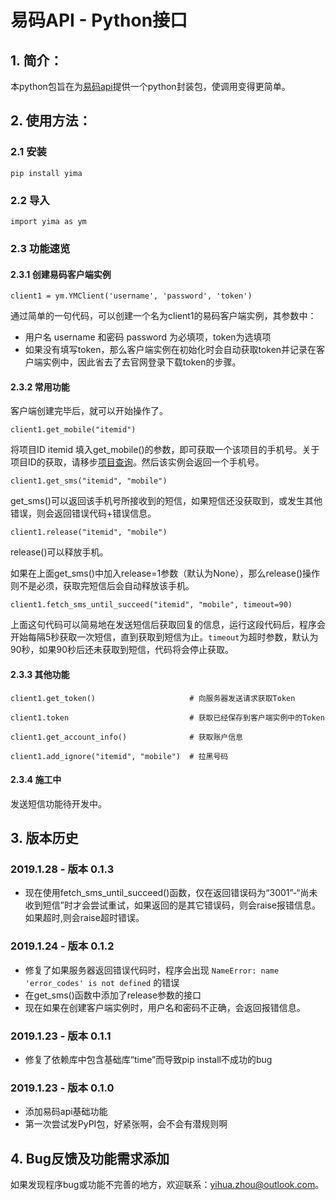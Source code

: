 # 易码API - Python接口
## 1. 简介：
本python包旨在为[易码api](http://www.51ym.me/User/apidocs.html)提供一个python封装包，使调用变得更简单。
## 2. 使用方法：
### 2.1 安装
    pip install yima
### 2.2 导入
    import yima as ym
### 2.3 功能速览
#### 2.3.1 创建易码客户端实例

    client1 = ym.YMClient('username', 'password', 'token')

通过简单的一句代码，可以创建一个名为client1的易码客户端实例，其参数中：
- 用户名 username 和密码 password 为必填项，token为选填项
- 如果没有填写token，那么客户端实例在初始化时会自动获取token并记录在客户端实例中，因此省去了去官网登录下载token的步骤。

#### 2.3.2 常用功能

客户端创建完毕后，就可以开始操作了。

    client1.get_mobile("itemid")

将项目ID itemid 填入get_mobile()的参数，即可获取一个该项目的手机号。关于项目ID的获取，请移步[项目查询](http://www.51ym.me/User/MobileItemList.aspx)。然后该实例会返回一个手机号。

    client1.get_sms("itemid", "mobile")
    
get_sms()可以返回该手机号所接收到的短信，如果短信还没获取到，或发生其他错误，则会返回错误代码+错误信息。

    client1.release("itemid", "mobile")
    
release()可以释放手机。

如果在上面get_sms()中加入release=1参数（默认为None），那么release()操作则不是必须，获取完短信后会自动释放该手机。

    client1.fetch_sms_until_succeed("itemid", "mobile", timeout=90)
    
上面这句代码可以简易地在发送短信后获取回复的信息，运行这段代码后，程序会开始每隔5秒获取一次短信，直到获取到短信为止。`timeout`为超时参数，默认为90秒，如果90秒后还未获取到短信，代码将会停止获取。

#### 2.3.3 其他功能

    client1.get_token()                     # 向服务器发送请求获取Token
    
    client1.token                           # 获取已经保存到客户端实例中的Token

    client1.get_account_info()              # 获取账户信息
    
    client1.add_ignore("itemid", "mobile")  # 拉黑号码


    
#### 2.3.4 施工中

发送短信功能待开发中。


## 3. 版本历史
### 2019.1.28 - 版本 0.1.3
- 现在使用fetch_sms_until_succeed()函数，仅在返回错误码为“3001”-“尚未收到短信”时才会尝试重试，如果返回的是其它错误码，则会raise报错信息。如果超时,则会raise超时错误。

### 2019.1.24 - 版本 0.1.2
- 修复了如果服务器返回错误代码时，程序会出现 `NameError: name 'error_codes' is not defined` 的错误
- 在get_sms()函数中添加了release参数的接口
- 现在如果在创建客户端实例时，用户名和密码不正确，会返回报错信息。

### 2019.1.23 - 版本 0.1.1
- 修复了依赖库中包含基础库“time”而导致pip install不成功的bug

### 2019.1.23 - 版本 0.1.0
- 添加易码api基础功能
- 第一次尝试发PyPI包，好紧张啊，会不会有潜规则啊

## 4. Bug反馈及功能需求添加
如果发现程序bug或功能不完善的地方，欢迎联系：yihua.zhou@outlook.com。

